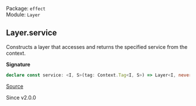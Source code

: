 Package: `effect`<br />
Module: `Layer`<br />

## Layer.service

Constructs a layer that accesses and returns the specified service from the
context.

**Signature**

```ts
declare const service: <I, S>(tag: Context.Tag<I, S>) => Layer<I, never, I>
```

[Source](https://github.com/Effect-TS/effect/tree/main/packages/effect/src/Layer.ts#L764)

Since v2.0.0